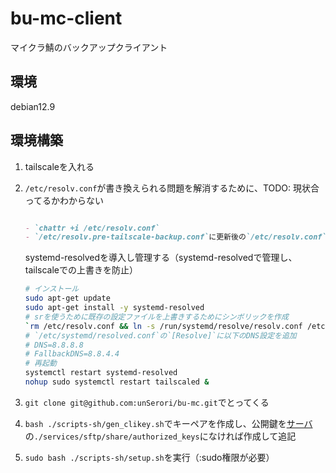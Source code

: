 # bu-mc-client

マイクラ鯖のバックアップクライアント  

## 環境

debian12.9  

## 環境構築

1. tailscaleを入れる
2. `/etc/resolv.conf`が書き換えられる問題を解消するために、TODO: 現状合ってるかわからない

    ```markdown

    - `chattr +i /etc/resolv.conf`
    - `/etc/resolv.pre-tailscale-backup.conf`に更新後の`/etc/resolv.conf`を追記
    ```

    systemd-resolvedを導入し管理する（systemd-resolvedで管理し、tailscaleでの上書きを防止）

    ```bash
    # インストール
    sudo apt-get update
    sudo apt-get install -y systemd-resolved
    # srを使うために既存の設定ファイルを上書きするためにシンボリックを作成
    `rm /etc/resolv.conf && ln -s /run/systemd/resolve/resolv.conf /etc/resolv.conf`
    # `/etc/systemd/resolved.conf`の`[Resolve]`に以下のDNS設定を追加
    # DNS=8.8.8.8
    # FallbackDNS=8.8.4.4
    # 再起動
    systemctl restart systemd-resolved
    nohup sudo systemctl restart tailscaled &
    ```

3. `git clone git@github.com:unSerori/bu-mc.git`でとってくる
4. `bash ./scripts-sh/gen_clikey.sh`でキーペアを作成し、公開鍵を[サーバ](https://github.com/unSerori/bu-mc)の`./services/sftp/share/authorized_keys`になければ作成して追記
5. `sudo bash ./scripts-sh/setup.sh`を実行（:sudo権限が必要）
